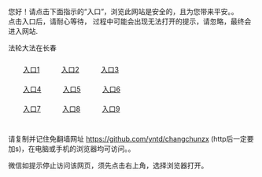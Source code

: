 您好！请点击下面指示的“入口”，浏览此网站是安全的，且为您带来平安。。 <br/>
点击入口后，请耐心等待， 过程中可能会出现无法打开的提示，请忽略，最终会进入网站. </br>

法轮大法在长春<br/>
<div style="padding:10px"><a style="margin:20px" target="_blank" href="https://d3uvfv2mbvhw82.cloudfront.net/2Qpsp?ablursxe" id="ccLink1" rel="nofollow">入口1</a> <a target="_blank" style="margin:20px" href="https://d3ty6ideyvwwif.cloudfront.net/2Qpsp?rqvwasyf" id="ccLink2" rel="nofollow">入口2</a> <a style="margin:20px" target="_blank" href="https://d1uc491hc7ox32.cloudfront.net/2Qpsp?ysuhhcyw" id="ccLink3" rel="nofollow">入口3</a></div>

<div style="padding:10px" ><a style="margin:20px" target="_blank" href="https://d3uvfv2mbvhw82.cloudfront.net/2Qpsp?ablursxe" id="ccLink4" rel="nofollow">入口4</a> <a style="margin:20px" href="https://d3ty6ideyvwwif.cloudfront.net/2Qpsp?rqvwasyf" target="_blank" id="ccLink5" rel="nofollow">入口5</a> <a style="margin:20px" href="https://d1uc491hc7ox32.cloudfront.net/2Qpsp?ysuhhcyw" target="_blank" id="ccLink6" rel="nofollow">入口6</a></div>

<div style="padding:10px"><a style="margin:20px" target="_blank" href="https://d3uvfv2mbvhw82.cloudfront.net/2Qpsp?ablursxe" id="ccLink7" rel="nofollow">入口7</a> <a style="margin:20px" href="https://d3ty6ideyvwwif.cloudfront.net/2Qpsp?rqvwasyf" target="_blank" id="ccLink8" rel="nofollow">入口8</a> <a style="margin:20px" target="_blank" href="https://d1uc491hc7ox32.cloudfront.net/2Qpsp?ysuhhcyw" id="ccLink9" rel="nofollow">入口9</a></div>

<br/>



请复制并记住免翻墙网址 https://github.com/yntd/changchunzx (http后一定要加s)，在电脑或手机的浏览器均可访问。。<br/>

微信如提示停止访问该网页，须先点击右上角，选择浏览器打开。
